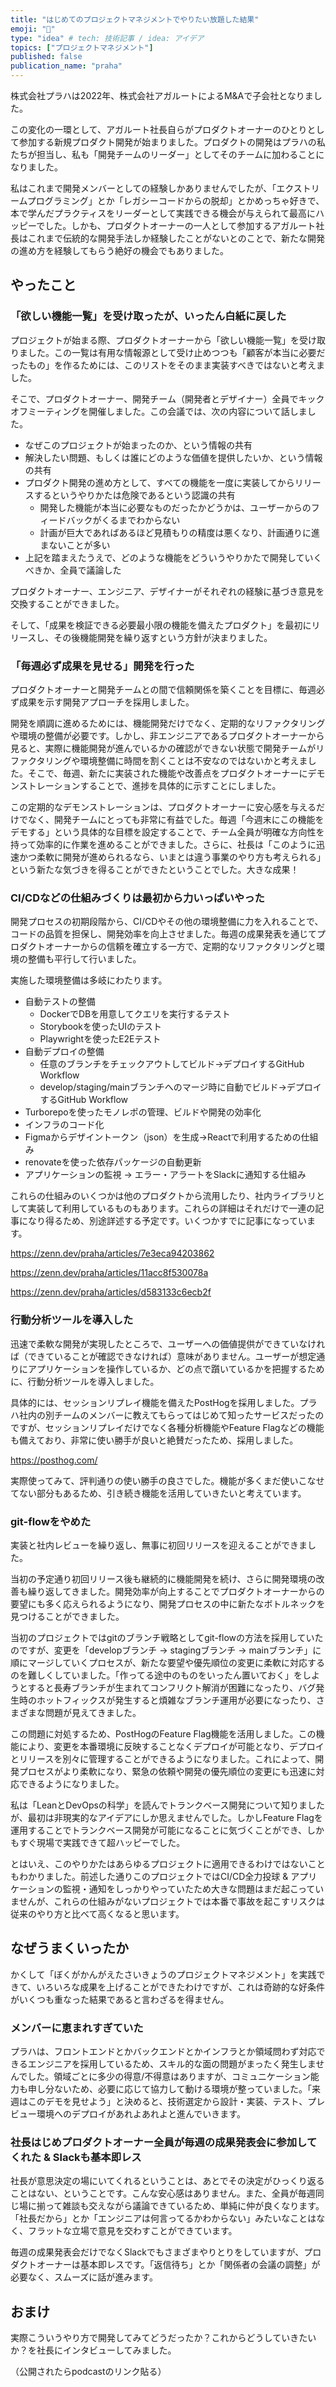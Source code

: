 ```yaml
---
title: "はじめてのプロジェクトマネジメントでやりたい放題した結果"
emoji: "🐙"
type: "idea" # tech: 技術記事 / idea: アイデア
topics: ["プロジェクトマネジメント"]
published: false
publication_name: "praha"
---
```


株式会社プラハは2022年、株式会社アガルートによるM&Aで子会社となりました。

この変化の一環として、アガルート社長自らがプロダクトオーナーのひとりとして参加する新規プロダクト開発が始まりました。プロダクトの開発はプラハの私たちが担当し、私も「開発チームのリーダー」としてそのチームに加わることになりました。

私はこれまで開発メンバーとしての経験しかありませんでしたが、「エクストリームプログラミング」とか「レガシーコードからの脱却」とかめっちゃ好きで、本で学んだプラクティスをリーダーとして実践できる機会が与えられて最高にハッピーでした。しかも、プロダクトオーナーの一人として参加するアガルート社長はこれまで伝統的な開発手法しか経験したことがないとのことで、新たな開発の進め方を経験してもらう絶好の機会でもありました。

## やったこと

### 「欲しい機能一覧」を受け取ったが、いったん白紙に戻した

プロジェクトが始まる際、プロダクトオーナーから「欲しい機能一覧」を受け取りました。この一覧は有用な情報源として受け止めつつも「顧客が本当に必要だったもの」を作るためには、このリストをそのまま実装すべきではないと考えました。

そこで、プロダクトオーナー、開発チーム（開発者とデザイナー）全員でキックオフミーティングを開催しました。この会議では、次の内容について話しました。

- なぜこのプロジェクトが始まったのか、という情報の共有
- 解決したい問題、もしくは誰にどのような価値を提供したいか、という情報の共有
- プロダクト開発の進め方として、すべての機能を一度に実装してからリリースするというやりかたは危険であるという認識の共有
  - 開発した機能が本当に必要なものだったかどうかは、ユーザーからのフィードバックがくるまでわからない
  - 計画が巨大であればあるほど見積もりの精度は悪くなり、計画通りに進まないことが多い
- 上記を踏まえたうえで、どのような機能をどういうやりかたで開発していくべきか、全員で議論した

プロダクトオーナー、エンジニア、デザイナーがそれぞれの経験に基づき意見を交換することができました。

そして、「成果を検証できる必要最小限の機能を備えたプロダクト」を最初にリリースし、その後機能開発を繰り返すという方針が決まりました。

### 「毎週必ず成果を見せる」開発を行った

プロダクトオーナーと開発チームとの間で信頼関係を築くことを目標に、毎週必ず成果を示す開発アプローチを採用しました。

開発を順調に進めるためには、機能開発だけでなく、定期的なリファクタリングや環境の整備が必要です。しかし、非エンジニアであるプロダクトオーナーから見ると、実際に機能開発が進んでいるかの確認ができない状態で開発チームがリファクタリングや環境整備に時間を割くことは不安なのではないかと考えました。そこで、毎週、新たに実装された機能や改善点をプロダクトオーナーにデモンストレーションすることで、進捗を具体的に示すことにしました。

この定期的なデモンストレーションは、プロダクトオーナーに安心感を与えるだけでなく、開発チームにとっても非常に有益でした。毎週「今週末にこの機能をデモする」という具体的な目標を設定することで、チーム全員が明確な方向性を持って効率的に作業を進めることができました。さらに、社長は「このように迅速かつ柔軟に開発が進められるなら、いまとは違う事業のやり方も考えられる」という新たな気づきを得ることができたということでした。大きな成果！

### CI/CDなどの仕組みづくりは最初から力いっぱいやった

開発プロセスの初期段階から、CI/CDやその他の環境整備に力を入れることで、コードの品質を担保し、開発効率を向上させました。毎週の成果発表を通じてプロダクトオーナーからの信頼を確立する一方で、定期的なリファクタリングと環境の整備も平行して行いました。

実施した環境整備は多岐にわたります。

- 自動テストの整備
  - DockerでDBを用意してクエリを実行するテスト
  - Storybookを使ったUIのテスト
  - Playwrightを使ったE2Eテスト
- 自動デプロイの整備
  - 任意のブランチをチェックアウトしてビルド→デプロイするGitHub Workflow
  - develop/staging/mainブランチへのマージ時に自動でビルド→デプロイするGitHub Workflow
- Turborepoを使ったモノレポの管理、ビルドや開発の効率化
- インフラのコード化
- Figmaからデザイントークン（json）を生成→Reactで利用するための仕組み
- renovateを使った依存パッケージの自動更新
- アプリケーションの監視 → エラー・アラートをSlackに通知する仕組み

これらの仕組みのいくつかは他のプロダクトから流用したり、社内ライブラリとして実装して利用しているものもあります。これらの詳細はそれだけで一連の記事になり得るため、別途詳述する予定です。いくつかすでに記事になっています。

https://zenn.dev/praha/articles/7e3eca94203862

https://zenn.dev/praha/articles/11acc8f530078a

https://zenn.dev/praha/articles/d583133c6ecb2f

### 行動分析ツールを導入した

迅速で柔軟な開発が実現したところで、ユーザーへの価値提供ができていなければ（できていることが確認できなければ）意味がありません。ユーザーが想定通りにアプリケーションを操作しているか、どの点で躓いているかを把握するために、行動分析ツールを導入しました。

具体的には、セッションリプレイ機能を備えたPostHogを採用しました。プラハ社内の別チームのメンバーに教えてもらってはじめて知ったサービスだったのですが、セッションリプレイだけでなく各種分析機能やFeature Flagなどの機能も備えており、非常に使い勝手が良いと絶賛だったため、採用しました。

https://posthog.com/

実際使ってみて、評判通りの使い勝手の良さでした。機能が多くまだ使いこなせてない部分もあるため、引き続き機能を活用していきたいと考えています。

### git-flowをやめた

実装と社内レビューを繰り返し、無事に初回リリースを迎えることができました。

当初の予定通り初回リリース後も継続的に機能開発を続け、さらに開発環境の改善も繰り返してきました。開発効率が向上することでプロダクトオーナーからの要望にも多く応えられるようになり、開発プロセスの中に新たなボトルネックを見つけることができました。

当初のプロジェクトではgitのブランチ戦略としてgit-flowの方法を採用していたのですが、変更を「developブランチ → stagingブランチ → mainブランチ」に順にマージしていくプロセスが、新たな要望や優先順位の変更に柔軟に対応するのを難しくしていました。「作ってる途中のものをいったん置いておく」をしようとすると長寿ブランチが生まれてコンフリクト解消が困難になったり、バグ発生時のホットフィックスが発生すると煩雑なブランチ運用が必要になったり、さまざまな問題が見えてきました。

この問題に対処するため、PostHogのFeature Flag機能を活用しました。この機能により、変更を本番環境に反映することなくデプロイが可能となり、デプロイとリリースを別々に管理することができるようになりました。これによって、開発プロセスがより柔軟になり、緊急の依頼や開発の優先順位の変更にも迅速に対応できるようになりました。

私は「LeanとDevOpsの科学」を読んでトランクベース開発について知りましたが、最初は非現実的なアイデアにしか思えませんでした。しかしFeature Flagを運用することでトランクベース開発が可能になることに気づくことができ、しかもすぐ現場で実践できて超ハッピーでした。

とはいえ、このやりかたはあらゆるプロジェクトに適用できるわけではないこともわかりました。前述した通りこのプロジェクトではCI/CD全力投球 & アプリケーションの監視・通知をしっかりやっていたため大きな問題はまだ起こっていませんが、これらの仕組みがないプロジェクトでは本番で事故を起こすリスクは従来のやり方と比べて高くなると思います。

## なぜうまくいったか

かくして「ぼくがかんがえたさいきょうのプロジェクトマネジメント」を実践できて、いろいろな成果を上げることができたわけですが、これは奇跡的な好条件がいくつも重なった結果であると言わざるを得ません。

### メンバーに恵まれすぎていた

プラハは、フロントエンドとかバックエンドとかインフラとか領域問わず対応できるエンジニアを採用しているため、スキル的な面の問題がまったく発生しませんでした。領域ごとに多少の得意/不得意はありますが、コミュニケーション能力も申し分ないため、必要に応じて協力して動ける環境が整っていました。「来週はこのデモを見せよう」と決めると、技術選定から設計・実装、テスト、プレビュー環境へのデプロイがあれよあれよと進んでいきます。

### 社長はじめプロダクトオーナー全員が毎週の成果発表会に参加してくれた & Slackも基本即レス

社長が意思決定の場にいてくれるということは、あとでその決定がひっくり返ることはない、ということです。こんな安心感はありません。また、全員が毎週同じ場に揃って雑談も交えながら議論できているため、単純に仲が良くなります。「社長だから」とか「エンジニアは何言ってるかわからない」みたいなことはなく、フラットな立場で意見を交わすことができています。

毎週の成果発表会だけでなくSlackでもさまざまやりとりをしていますが、プロダクトオーナーは基本即レスです。「返信待ち」とか「関係者の会議の調整」が必要なく、スムーズに話が進みます。

## おまけ

実際こういうやり方で開発してみてどうだったか？これからどうしていきたいか？を社長にインタビューしてみました。

（公開されたらpodcastのリンク貼る）
